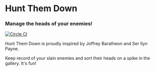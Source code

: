 # Hunt Them Down
### Manage the heads of your enemies!

[![Circle CI](https://circleci.com/gh/MadCatme/HuntThemDown.svg?style=svg&circle-token=d085386ac48f004de3e7d83fdd9bbdc764399a7d)](https://circleci.com/gh/MadCatme/HuntThemDown)

Hunt Them Down is proudly inspired by Joffrey Baratheon and Ser Ilyn Payne.

Keep record of your slain enemies and sort their heads on a spike in the gallery. It's fun!

